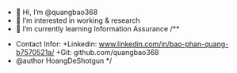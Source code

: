 - 👋 Hi, I’m @quangbao368
- 👀 I’m interested in working & research
- 🌱 I’m currently learning Information Assurance
/**
 * Contact Infor:
    +Linkedin: www.linkedin.com/in/bao-phan-quang-b7570521a/
    +Git: github.com/quangbao368
 * @author HoangDeShotgun
 */
